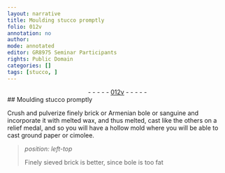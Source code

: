 ```yaml
---
layout: narrative
title: Moulding stucco promptly
folio: 012v
annotation: no
author:
mode: annotated
editor: GR8975 Seminar Participants
rights: Public Domain
categories: []
tags: [stucco, ]
---
```


 <div class="folio" align="center">- - - - - <a href="http://gallica.bnf.fr/ark:/12148/btv1b10500001g/f30.image" target="_blank">012v</a> - - - - - </div> 
##  Moulding <span class="material">stucco</span> promptly 

 
Crush and pulverize finely brick or Armenian bole or sanguine and incorporate it with melted wax, and thus melted, cast like the others on a relief medal, and so you will have a hollow mold where you will be able to cast ground paper or cimolee.
 
> *position: left-top*
> 
> Finely sieved brick is better, since bole is too fat
 